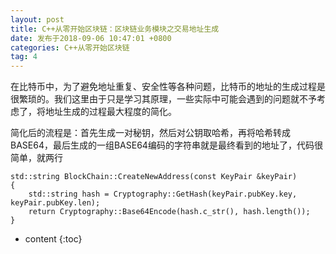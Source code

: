 ```yaml
---
layout: post
title: C++从零开始区块链：区块链业务模块之交易地址生成
date: 发布于2018-09-06 10:47:01 +0800
categories: C++从零开始区块链
tag: 4
---
```


在比特币中，为了避免地址重复、安全性等各种问题，比特币的地址的生成过程是很繁琐的。我们这里由于只是学习其原理，一些实际中可能会遇到的问题就不予考虑了，将地址生成的过程最大程度的简化。  

<!-- more -->
简化后的流程是：首先生成一对秘钥，然后对公钥取哈希，再将哈希转成BASE64，最后生成的一组BASE64编码的字符串就是最终看到的地址了，代码很简单，就两行

    
    
    std::string BlockChain::CreateNewAddress(const KeyPair &keyPair)
    {
        std::string hash = Cryptography::GetHash(keyPair.pubKey.key, keyPair.pubKey.len);
        return Cryptography::Base64Encode(hash.c_str(), hash.length());
    }

* content
{:toc}


